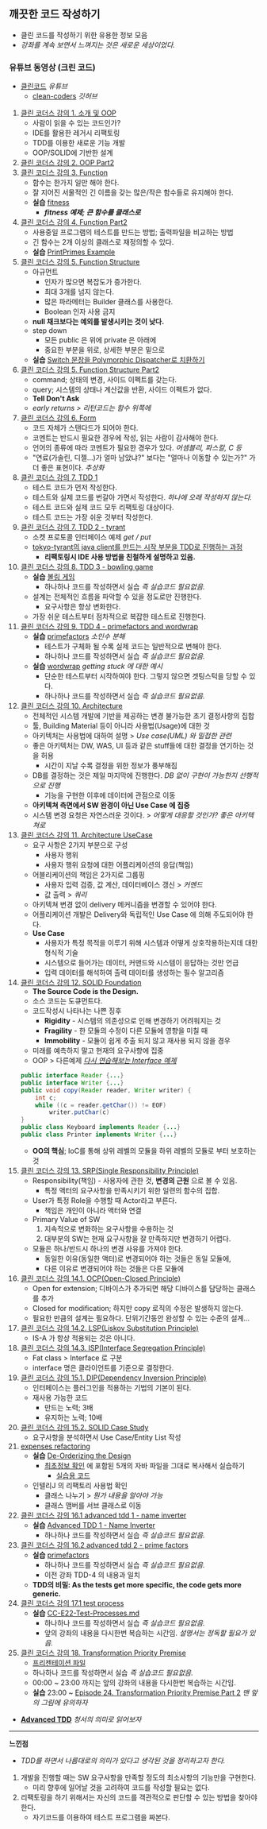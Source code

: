 ## 깨끗한 코드 작성하기

* 클린 코드를 작성하기 위한 유용한 정보 모음
* _강좌를 계속 보면서 느껴지는 것은 새로운 세상이었다._

### 유튜브 동영상 (크린 코드)

* [클린코드](https://www.youtube.com/playlist?list=PLuLb6MC4SOvXCRePHrb4e-EYadjZ9KHyH) _유튜브_
  - [clean-coders](https://github.com/msbaek/clean-coders-2013) _깃허브_


1. [클린 코더스 강의 1. 소개 및 OOP](https://www.youtube.com/watch?v=60lLSe1phks)
    - 사람이 읽을 수 있는 코드인가?
    - IDE를 활용한 레거시 리팩토링
    - TDD를 이용한 새로운 기능 개발
    - OOP/SOLID에 기반한 설계
1. [클린 코더스 강의 2. OOP Part2](https://www.youtube.com/watch?v=D8_mbdoGPrg)
1. [클린 코더스 강의 3. Function](https://www.youtube.com/watch?v=GYNT7O3rLhU)
    - 함수는 한가지 일만 해야 한다.
    - 잘 지어진 서물적인 긴 이름을 갖는 많은/작은 함수들로 유지해야 한다.
    - **실습** [fitness](https://github.com/msbaek/fitness-example) 
      - **_fitness 예제; 큰 함수를 클래스로_**
1. [클린 코더스 강의 4. Function Part2](https://www.youtube.com/watch?v=yd2xcVn_pAc)
    - 사용중일 프로그램의 테스트를 만드는 방법; 출력파일을 비교하는 방법
    - 긴 함수는 2개 이상의 클래스로 재정의할 수 있다.
    - **실습** [PrintPrimes Example](https://github.com/msbaek/print-prime)
1. [클린 코더스 강의 5. Function Structure](https://www.youtube.com/watch?v=JSV_YpTFhtw)
    - 아규먼트
      - 인자가 많으면 복잡도가 증가한다.
      - 최대 3개를 넘지 않는다.
      - 많은 파라메터는 Builder 클래스를 사용한다.
      - Boolean 인자 사용 금지
    - **null 채크보다는 예외를 발생시키는 것이 낮다.**
    - step down
      - 모든 public 은 위에 private 은 아래에
      - 중요한 부분을 위로, 상세한 부분은 밑으로
    - **실습** [Switch 문장을 Polymorphic Dispatcher로 치환하기](https://github.com/msbaek/videostore)
1. [클린 코더스 강의 5. Function Structure Part2](https://www.youtube.com/watch?v=cgiDv1XFWsk)
    - command; 상태의 변경, 사이드 이펙트를 갖는다.
    - query; 시스템의 상태나 계산값을 반환, 사이드 이펙트가 없다.
    - **Tell Don't Ask**
    - _early returns > 리턴코드는 함수 위쪽에_
1. [클린 코더스 강의 6. Form ](https://www.youtube.com/watch?v=PX5IUNdLSzg)
    - 코드 자체가 스탠다드가 되어야 한다.
    - 코멘트는 반드시 필요한 경우에 작성, 읽는 사람이 감사해야 한다.
    - 언어의 종류에 따라 코멘트가 필요한 경우가 있다. _어셈블리, 파스칼, C 등_
    - "연료(가솔린, 디젤...)가 얼마 남았냐?" 보다는 "얼마나 이동할 수 있는가?" 가 더 좋은 표현이다. _추상화_
1. [클린 코더스 강의 7. TDD 1](https://www.youtube.com/watch?v=wmHV6L0e1sU)
    - 테스트 코드가 먼저 작성한다.
    - 테스트와 실제 코드를 번갈아 가면서 작성한다. _하나에 오래 작성하지 않는다._
    - 테스트 코드와 실제 코드 모두 리팩토링 대상이다.
    - 테스트 코드는 가장 쉬운 것부터 작성한다.
2. [클린 코더스 강의 7. TDD 2 - tyrant](https://www.youtube.com/watch?v=c-Pv2ia05Ek)
    - 소켓 프로토콜 인터페이스 예제 _get / put_
    - [tokyo-tyrant의 java client를 만드는 시작 부분을 TDD로 진행하는 과정](https://github.com/msbaek/tyrant-client-tdd)
      - **리팩토링시 IDE 사용 방법을 친철하게 설명하고 있음.**
3. [클린 코더스 강의 8. TDD 3 - bowling game](https://www.youtube.com/watch?v=fFwDMzML7hI)
    - **실습** [볼링 게임](https://github.com/msbaek/bowling-game)
      - 하나하나 코드를 작성하면서 실습 _즉 실습코드 필요없음._
    - 설계는 전체적인 흐름을 파악할 수 있을 정도로만 진행한다.
      - 요구사항은 항상 변화한다.
    - 가장 쉬운 테스트부터 점차적으로 복잡한 테스트로 진행한다.
4. [클린 코더스 강의 9. TDD 4 - primefactors and wordwrap](https://www.youtube.com/watch?v=X4JtF2BfA0U)
    - **실습** [primefactors](https://github.com/msbaek/primefactors) _소인수 분해_
      - 테스트가 구체화 될 수록 실제 코드는 일반적으로 변해야 한다.
      - 하나하나 코드를 작성하면서 실습 _즉 실습코드 필요없음._
    - **실습** [wordwrap](https://github.com/msbaek/wordwrap) _getting stuck 에 대한 예시_
      - 단순한 테스트부터 시작하여야 한다. 그렇지 않으면 겟팅스턱을 당할 수 있다.
      - 하나하나 코드를 작성하면서 실습 _즉 실습코드 필요없음._
1. [클린 코더스 강의 10. Architecture](https://www.youtube.com/watch?v=sYPsm93qIkY)
    - 전체적인 시스템 개발에 기반을 제공하는 변경 불가능한 초기 결정사항의 집합
    - 툴, Building Material 등이 아니라 사용법(Usage)에 대한 것
    - 아키텍처는 사용법에 대하여 설명 > _Use case(UML) 와 밀접한 관련_
    - 좋은 아키텍처는 DW, WAS, UI 등과 같은 stuff들에 대한 결정을 연기하는 것을 허용
      - 시간이 지날 수록 결정을 위한 정보가 풍부해짐
    - DB를 결정하는 것은 제일 마지막에 진행한다. _DB 없이 구현이 가능한지 선행적으로 진행_
      - 기능을 구현한 이후에 데이터에 관점으로 이동
    - **아키텍쳐 측면에서 SW 완경이 아닌 Use Case 에 집중**
    - 시스템 변경 요청은 자연스러운 것이다. > _어떻게 대응할 것인가? 좋은 아키텍쳐로_
1. [클린 코더스 강의 11. Architecture UseCase](https://www.youtube.com/watch?v=5DVIUl5DoUo)
    - 요구 사항은 2가지 부분으로 구성
      - 사용자 행위
      - 사용자 행위 요청에 대한 어플리케이션의 응답(책임)
    - 어블리케이션의 책임은 2가지로 그룹핑
      - 사용자 입력 검증, 값 계산, 데이터베이스 갱신 > _커멘드_
      - 값 출력 > _쿼리_
    - 아키텍쳐 변경 없이 delivery 메커니즘을 변경할 수 있어야 한다.
    - 어플리케이션 개발은 Delivery와 독립적인 Use Case 에 의해 주도되어야 한다.
    - **Use Case**
      - 사용자가 특정 목적을 이루기 위해 시스템과 어떻게 상호작용하는지데 대한 형식적 기술
      - 시스템으로 들어가는 데이터, 커맨드와 시스템이 응답하는 것만 언급
      - 입력 데이터를 해석하여 출력 데이터를 생성하는 필수 알고리즘
1. [클린 코더스 강의 12. SOLID Foundation](https://www.youtube.com/watch?v=HIWJ8sF8lO8)
    - **The Source Code is the Design.**
    - 소스 코드는 도큐먼트다.
    - 코드작성시 나타나는 나쁜 징후
      - **Rigidity** - 시스템의 의존성으로 인해 변경하기 어려워지는 것
      - **Fragility** - 한 모듈의 수정이 다른 모듈에 영향을 미칠 때
      - **Immobility** - 모듈이 쉽게 추출 되지 않고 재사용 되지 않을 경우
    - 미래를 예측하지 말고 현재의 요구사항에 집중
    - OOP > 다른예제 _[다시 연습해보는 Interface 예제](https://jjsk27.wordpress.com/2012/01/16/%EB%8B%A4%EC%8B%9C-%EC%97%B0%EC%8A%B5%ED%95%B4%EB%B3%B4%EB%8A%94-interface-%EC%98%88%EC%A0%9C/)_
    ```java
    public interface Reader {...}
    public interface Writer {...}
    public void copy(Reader reader, Writer writer) {
        int c;
        while ((c = reader.getChar()) != EOF)
            writer.putChar(c)
    }
    public class Keyboard implements Reader {...}
    public class Printer implements Writer {...}
    ```
    - **OO의 핵심**; IoC를 통해 상위 레벨의 모듈을 하위 레벨의 모듈로 부터 보호하는 것
1. [클린 코더스 강의 13. SRP(Single Responsibility Principle)](https://www.youtube.com/watch?v=AdANHDp5dTM)
    - Responsibility(책임) - 사용자에 관한 것, **변경의 근원** 으로 볼 수 있음.
      - 특정 액터의 요구사항을 만족시키기 위한 일련의 함수의 집합.
    - User가 특정 Role을 수행할 때 Actor라고 부른다.
      - 책임은 개인이 아니라 액터와 연결
    - Primary Value of SW
      1. 지속적으로 변화하는 요구사항을 수용하는 것
      2. 대부분의 SW는 현재 요구사항을 잘 만족하지만 변경하기 어렵다.
    - 모듈은 하나/반드시 하나의 변경 사유를 가져야 한다.
      - 동일한 이유(동일한 액터)로 변경되어야 하는 것들은 동일 모듈에,
      - 다른 이유로 변경되어야 하는 것들은 다른 모듈에
1. [클린 코더스 강의 14.1. OCP(Open-Closed Principle)](https://www.youtube.com/watch?v=dqa-IdafeIE)
    - Open for extension; 디바이스가 추가되면 해당 디바이스를 담당하는 클래스를 추가
    - Closed for modification; 하지만 copy 로직의 수정은 발생하지 않는다.
    - 필요한 만큼의 설계는 필요하다. 단위기간동안 완성할 수 있는 수준의 설계...
2. [클린 코더스 강의 14.2. LSP(Liskov Substitution Principle)](https://www.youtube.com/watch?v=OfVwuWJSHOY)
    - IS-A 가 항상 적용되는 것은 아니다.
3. [클린 코더스 강의 14.3. ISP(Interface Segregation Principle)](https://www.youtube.com/watch?v=IIrjI7YUw6g)
    - Fat class > Interface 로 구분
    - interface 명은 클라이언트를 기준으로 결정한다.
1. [클린 코더스 강의 15.1. DIP(Dependency Inversion Principle)](https://www.youtube.com/watch?v=mI1PsrgogCw)
    - 인터페이스는 플러그인을 적용하는 기법의 기본이 된다.
    - 재사용 가능한 코드
      - 만드는 노력; 3배
      - 유지하는 노력; 10배
2. [클린 코더스 강의 15.2. SOLID Case Study](https://www.youtube.com/watch?v=SaycTFHwpYQ)
    - 요구사항을 분석하면서 Use Case/Entity List 작성
1. [expenses refactoring](https://www.youtube.com/watch?v=3MTf43_RcVM)
    - **실습** [De-Orderizing the Design](https://github.com/msbaek/expense)
      - [최초정보 확인](https://github.com/msbaek/expense/commit/114deae805259d0dc6c3b7bdbba97e2f2bdc55f5#diff-0982d06bd89afcf585b0c1fd2c457ba7) 에 포함된 5개의 자바 파일을 그대로 복사해서 실습하기
        - [실습용 코드](https://github.com/dugbang/TDDSample/tree/master/expenses%20refactoring)
    - 인텔리J 의 리팩토리 사용법 확인
      - 클래스 나누기 > _뭔가 내용을 알아야 가능_
      - 클래스 맴버를 서브 클래스로 이동
1. [클린 코더스 강의 16.1 advanced tdd 1 - name inverter](https://www.youtube.com/watch?v=czjWpmy3rkM)
    - **실습** [Advanced TDD 1 - Name Inverter](https://github.com/msbaek/code-samples/blob/cc-19-name-inverter/src/main/java/nameinverter/AdvancedTDD1.md)
      - 하나하나 코드를 작성하면서 실습 _즉 실습코드 필요없음._
1. [클린 코더스 강의 16.2 advanced tdd 2 - prime factors](https://www.youtube.com/watch?v=iOsRekMk7Dg)
    - **실습** [primefactors](https://github.com/msbaek/primefactors)
      - 하나하나 코드를 작성하면서 실습 _즉 실습코드 필요없음._
      - 이전 강좌 TDD-4 의 내용과 일치
    - **TDD의 비밀: As the tests get more specific, the code gets more generic.**
1. [클린 코더스 강의 17.1 test process](https://www.youtube.com/watch?v=iIr4Fhfsj-E)
    - **실습** [CC-E22-Test-Processes.md](https://github.com/msbaek/memo/blob/master/CC-E22-Test-Processes.md)
      - 하나하나 코드를 작성하면서 실습 _즉 실습코드 필요없음._
      - 앞의 강좌의 내용을 다시한번 복습하는 시간임. _설명서는 정독할 필요가 있음._
1. [클린 코더스 강의 18. Transformation Priority Premise](https://www.youtube.com/watch?v=rRm0IuvX-Kc)
    - [프리젠테이션 파일](https://github.com/msbaek/memo/blob/master/TPP.pdf)
    - 하나하나 코드를 작성하면서 실습 _즉 실습코드 필요없음._
    - 00:00 ~ 23:00 까지는 앞의 강좌의 내용을 다시한번 복습하는 시간임.
    - **실습** 23:00 ~ [Episode 24. Transformation Priority Premise Part 2](https://github.com/msbaek/memo/blob/master/CC-E24-Transformation-Priority-Premise-Part2.md) _맨 앞의 그림에 유의하자_


* **[Advanced TDD](https://github.com/msbaek/memo/blob/master/AdvancedTDD.md)** _청서의 의미로 읽어보자_

----

**느낀점**
* _TDD를 하면서 나름대로의 의미가 있다고 생각된 것을 정리하고자 한다._

1. 개발을 진행할 때는 SW 요구사항을 만족할 정도의 최소사항의 기능만을 구현한다.
    - 미리 향후에 일어날 것을 고려하여 코드를 작성할 필요는 없다.
2. 리팩토링을 하기 위해서는 자신의 코드를 객관적으로 판단할 수 있는 방법을 찾아야 한다.
    - 자기코드를 이용하여 테스트 프로그램을 짜본다.

